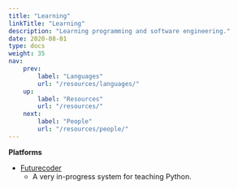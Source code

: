 ```yaml
---
title: "Learning"
linkTitle: "Learning"
description: "Learning programming and software engineering."
date: 2020-08-01
type: docs
weight: 35
nav:
    prev:
        label: "Languages"
        url: "/resources/languages/"
    up:
        label: "Resources"
        url: "/resources/"
    next:
        label: "People"
        url: "/resources/people/"
---
```


**Platforms**

* [Futurecoder](https://github.com/alexmojaki/futurecoder)
    * A very in-progress system for teaching Python.

